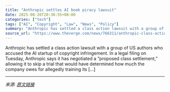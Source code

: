 ```yaml
---
title: "Anthropic settles AI book piracy lawsuit"
date: 2025-08-26T20:38:55+08:00
categories: ["tech"]
tags: ["AI", "Copyright", "Law", "News", "Policy"]
summary: "Anthropic has settled a class action lawsuit with a group of US authors who accused the AI startup of copyright infringement. In a legal filing on Tuesday, Anthropic says it has negotiated a “proposed"
source_url: "https://www.theverge.com/news/766311/anthropic-class-action-ai-piracy-authors-settlement"
---
```


Anthropic has settled a class action lawsuit with a group of US authors who accused the AI startup of copyright infringement. In a legal filing on Tuesday, Anthropic says it has negotiated a “proposed class settlement,” allowing it to skip a trial that would have determined how much the company owes for allegedly training its [&#8230;]

---

*来源: [原文链接](https://www.theverge.com/news/766311/anthropic-class-action-ai-piracy-authors-settlement)*

